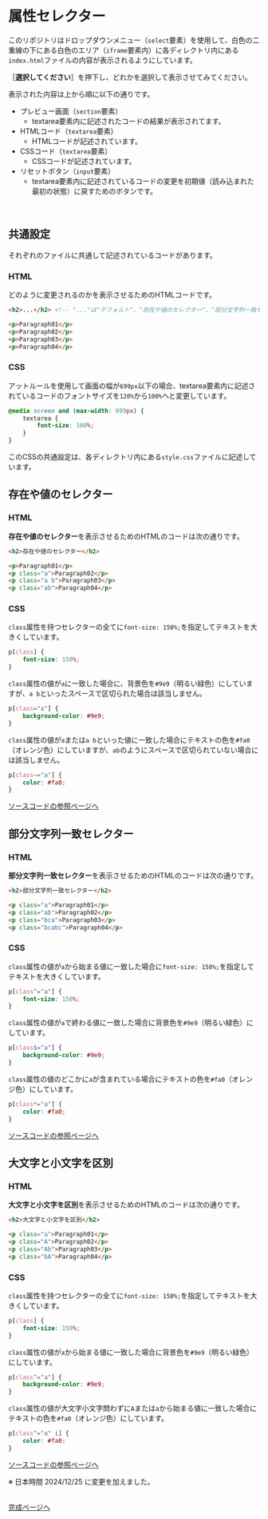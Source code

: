 # 属性セレクター

このリポジトリはドロップダウンメニュー（`select`要素）を使用して、白色の二重線の下にある白色のエリア（`iframe`要素内）に各ディレクトリ内にある`index.html`ファイルの内容が表示されるようにしています。

［**選択してください**］を押下し、どれかを選択して表示させてみてください。

表示された内容は上から順に以下の通りです。

- プレビュー画面（`section`要素）
    - textarea要素内に記述されたコードの結果が表示されてます。
- HTMLコード（`textarea`要素）
    - HTMLコードが記述されています。
- CSSコード（`textarea`要素）
    - CSSコードが記述されています。
- リセットボタン（`input`要素）
    - textarea要素内に記述されているコードの変更を初期値（読み込まれた最初の状態）に戻すためのボタンです。
<br>

## 共通設定

それぞれのファイルに共通して記述されているコードがあります。

### HTML

どのように変更されるのかを表示させるためのHTMLコードです。

```html
<h2>...</h2> <!-- "..."は"デフォルト"、"存在や値のセレクター"、"部分文字列一致セレクター"、"大文字と小文字を区別"と記述されています -->

<p>Paragraph01</p>
<p>Paragraph02</p>
<p>Paragraph03</p>
<p>Paragraph04</p>
```

### CSS

アットルールを使用して画面の幅が`699px`以下の場合、textarea要素内に記述されているコードのフォントサイズを`120%`から`100%`へと変更しています。 

```css
@media screen and (max-width: 699px) {
    textarea {
        font-size: 100%;
    }
}
```

このCSSの共通設定は、各ディレクトリ内にある`style.css`ファイルに記述しています。
<br>

## 存在や値のセレクター

### HTML

**存在や値のセレクター**を表示させるためのHTMLのコードは次の通りです。

```html
<h2>存在や値のセレクター</h2>

<p>Paragraph01</p>
<p class="a">Paragraph02</p>
<p class="a b">Paragraph03</p>
<p class="ab">Paragraph04</p>
```

### CSS

`class`属性を持つセレクターの全てに`font-size: 150%;`を指定してテキストを大きくしています。

```css
p[class] {
    font-size: 150%;
}
```

`class`属性の値が`a`に一致した場合に、背景色を`#9e9`（明るい緑色）にしていますが、`a b`といったスペースで区切られた場合は該当しません。

```css
p[class="a"] {
    background-color: #9e9;
}
```
`class`属性の値が`a`または`a b`といった値に一致した場合にテキストの色を`#fa0`（オレンジ色）にしていますが、`ab`のようにスペースで区切られていない場合には該当しません。

```css
p[class~="a"] {
    color: #fa0;
}
```

[ソースコードの参照ページへ](exis-or-value/index.html "exis-or-value/index.html")
<br>

## 部分文字列一致セレクター

### HTML

**部分文字列一致セレクター**を表示させるためのHTMLのコードは次の通りです。

```html
<h2>部分文字列一致セレクター</h2>

<p class="a">Paragraph01</p>
<p class="ab">Paragraph02</p>
<p class="bca">Paragraph03</p>
<p class="bcabc">Paragraph04</p>
```

### CSS

`class`属性の値が`a`から始まる値に一致した場合に`font-size: 150%;`を指定してテキストを大きくしています。

```css
p[class^="a"] {
    font-size: 150%;
}
```

`class`属性の値が`a`で終わる値に一致した場合に背景色を`#9e9`（明るい緑色）にしています。

```css
p[class$="a"] {
    background-color: #9e9;
}
```

`class`属性の値のどこかに`a`が含まれている場合にテキストの色を`#fa0`（オレンジ色）にしています。

```css
p[class*="a"] {
    color: #fa0;
}
```

[ソースコードの参照ページへ](substr-match/index.html "substr-match/index.html")
<br>

## 大文字と小文字を区別

### HTML

**大文字と小文字を区別**を表示させるためのHTMLのコードは次の通りです。

```html
<h2>大文字と小文字を区別</h2>

<p class="a">Paragraph01</p>
<p class="A">Paragraph02</p>
<p class="Ab">Paragraph03</p>
<p class="bA">Paragraph04</p>
```

### CSS

`class`属性を持つセレクターの全てに`font-size: 150%;`を指定してテキストを大きくしています。

```css
p[class] {
    font-size: 150%;
}
```

`class`属性の値が`a`から始まる値に一致した場合に背景色を`#9e9`（明るい緑色）にしています。

```css
p[class^="a"] {
    background-color: #9e9;
}
```

`class`属性の値が大文字小文字問わずに`A`または`a`から始まる値に一致した場合にテキストの色を`#fa0`（オレンジ色）にしています。

```css
p[class^="a" i] {
    color: #fa0;
}
```

[ソースコードの参照ページへ](case-sensitive/index.html "case-sensitive/index.html")
<br>

※ 日本時間 2024/12/25 に変更を加えました。
<br><br>

[完成ページへ](https://yscyber.github.io/attribute-selector/ "https://yscyber.github.io/attribute-selector/")

